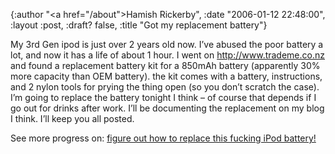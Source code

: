 {:author "<a href=\"/about\">Hamish Rickerby</a>", :date "2006-01-12 22:48:00", :layout :post, :draft? false, :title "Got my replacement battery"}

<div><div><p>My 3rd Gen ipod is just over 2 years old now.  I&#8217;ve abused the poor battery a lot, and now it has a life of about 1 hour.  I went on <a href='http://www.trademe.co.nz'>http://www.trademe.co.nz</a> and found a replacement battery kit for a 850mAh battery (apparently 30% more capacity than OEM battery).  the kit comes with a battery, instructions, and 2 nylon tools for prying the thing open (so you don&#8217;t scratch the case).  I&#8217;m going to replace the battery tonight I think &#8211; of course that depends if I go out for drinks after work.  I&#8217;ll be documenting the replacement on my blog I think.  I&#8217;ll keep you all posted.</p></div><div>See more progress on: <a href="http://www.43things.com/people/progress/rickerbh?on=1873205">figure out how to replace this fucking iPod battery!</a></div></div>
